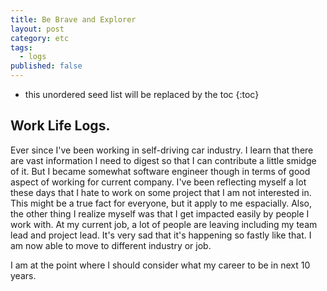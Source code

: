 ```yaml
---
title: Be Brave and Explorer
layout: post
category: etc
tags:
  - logs
published: false
---
```


* this unordered seed list will be replaced by the toc
{:toc}

## Work Life Logs.

Ever since I've been working in self-driving car industry. I learn that there are vast information I need to digest so that I can contribute a little smidge of it. But I became somewhat software engineer though in terms of good aspect of working for current company. I've been reflecting myself a lot these days that I hate to work on some project that I am not interested in. This might be a true fact for everyone, but it apply to me espacially. Also, the other thing I realize myself was that I get impacted easily by people I work with. At my current job, a lot of people are leaving including my team lead and project lead. It's very sad that it's happening so fastly like that. I am now able to move to different industry or job. 

I am at the point where I should consider what my career to be in next 10 years. 
